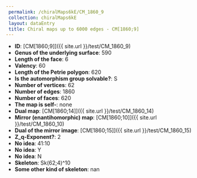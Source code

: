 ```yaml
--- 
 permalink: /chiralMaps6kE/CM_1860_9 
 collection: chiralMaps6kE
 layout: dataEntry
 title: Chiral maps up to 6000 edges - CM[1860;9]
---
```


- **ID**: [CM[1860;9]]({{ site.url }}/test/CM_1860_9)
- **Genus of the underlying surface**: 590
- **Length of the face**: 6
- **Valency**: 60
- **Length of the Petrie polygon**: 620
- **Is the automorphism group solvable?**: S
- **Number of vertices**: 62
- **Number of edges**: 1860
- **Number of faces**: 620
- **The map is self-**: none
- **Dual map**: [CM[1860;14]]({{ site.url }}/test/CM_1860_14)
- **Mirror (enantihomorphic) map**: [CM[1860;10]]({{ site.url }}/test/CM_1860_10)
- **Dual of the mirror image**: [CM[1860;15]]({{ site.url }}/test/CM_1860_15)
- **Z_q-Exponent?**: 2
- **No idea**:  41:10
- **No idea**: Y
- **No idea**: N
- **Skeleton**: Sk(62;4)^10
- **Some other kind of skeleton**: nan
